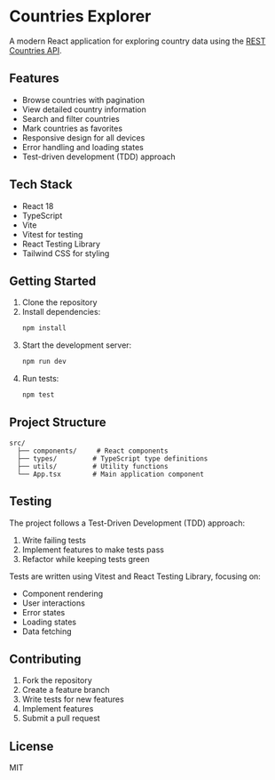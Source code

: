 # Countries Explorer

A modern React application for exploring country data using the [REST Countries API](https://restcountries.com/).

## Features

- Browse countries with pagination
- View detailed country information
- Search and filter countries
- Mark countries as favorites
- Responsive design for all devices
- Error handling and loading states
- Test-driven development (TDD) approach

## Tech Stack

- React 18
- TypeScript
- Vite
- Vitest for testing
- React Testing Library
- Tailwind CSS for styling

## Getting Started

1. Clone the repository
2. Install dependencies:
   ```bash
   npm install
   ```
3. Start the development server:
   ```bash
   npm run dev
   ```
4. Run tests:
   ```bash
   npm test
   ```

## Project Structure

```
src/
  ├── components/     # React components
  ├── types/         # TypeScript type definitions
  ├── utils/         # Utility functions
  └── App.tsx        # Main application component
```

## Testing

The project follows a Test-Driven Development (TDD) approach:

1. Write failing tests
2. Implement features to make tests pass
3. Refactor while keeping tests green

Tests are written using Vitest and React Testing Library, focusing on:

- Component rendering
- User interactions
- Error states
- Loading states
- Data fetching

## Contributing

1. Fork the repository
2. Create a feature branch
3. Write tests for new features
4. Implement features
5. Submit a pull request

## License

MIT
